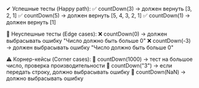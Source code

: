 ✔ Успешные тесты (Happy path):
✅ countDown(3) → должен вернуть [3, 2, 1]
✅ countDown(5) → должен вернуть [5, 4, 3, 2, 1]
✅ countDown(1) → должен вернуть [1]

🛑 Неуспешные тесты (Edge cases):
❌ countDown(0) → должен выбрасывать ошибку "Число должно быть больше 0"
❌ countDown(-3) → должен выбрасывать ошибку "Число должно быть больше 0"

⚠ Корнер-кейсы (Corner cases):
🔹 countDown(1000) → тест на большое число, проверка производительности
🔹 countDown("3") → если передать строку, должно выбрасывать ошибку
🔹 countDown(NaN) → должно выбрасывать ошибку
